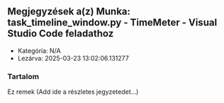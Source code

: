 ## Megjegyzések a(z) Munka: task_timeline_window.py - TimeMeter - Visual Studio Code feladathoz

- Kategória: N/A
- Lezárva: 2025-03-23 13:02:06.131277

### Tartalom
Ez remek 
(Add ide a részletes jegyzetedet...)
